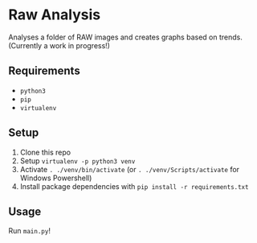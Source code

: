 # Raw Analysis

Analyses a folder of RAW images and creates graphs based on trends. (Currently a work in progress!)

## Requirements

* `python3`
* `pip`
* `virtualenv`

## Setup

1. Clone this repo
2. Setup `virtualenv -p python3 venv`
3. Activate `. ./venv/bin/activate` (or `. ./venv/Scripts/activate` for Windows Powershell)
4. Install package dependencies with `pip install -r requirements.txt`

## Usage

Run `main.py`!